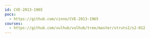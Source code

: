 ```yaml
---
id: CVE-2013-1965
pocs:
  - https://github.com/cinno/CVE-2013-1965
courses:
  - https://github.com/vulhub/vulhub/tree/master/struts2/s2-012
---
```

